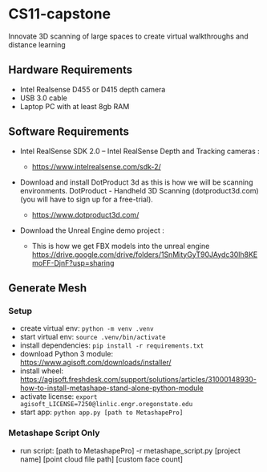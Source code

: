 # CS11-capstone
Innovate 3D scanning of large spaces to create virtual walkthroughs and distance learning

## Hardware Requirements
* Intel Realsense D455 or D415 depth camera 
* USB 3.0 cable
* Laptop PC with at least 8gb RAM


## Software Requirements
* Intel RealSense SDK 2.0 – Intel RealSense Depth and Tracking cameras :
  * https://www.intelrealsense.com/sdk-2/
  
* Download and install DotProduct 3d as this is how we will be scanning environments.
DotProduct - Handheld 3D Scanning (dotproduct3d.com) (you will have to sign up for a free-trial).
  * https://www.dotproduct3d.com/

* Download the Unreal Engine demo project :
  * This is how we get FBX models into the unreal engine 
    https://drive.google.com/drive/folders/1SnMityGyT90JAydc30lh8KEmoFF-DjnF?usp=sharing

## Generate Mesh

### Setup
* create virtual env: `python -m venv .venv`
* start virtual env: `source .venv/bin/activate`
* install dependencies: `pip install -r requirements.txt`
* download Python 3 module: https://www.agisoft.com/downloads/installer/
* install wheel: https://agisoft.freshdesk.com/support/solutions/articles/31000148930-how-to-install-metashape-stand-alone-python-module
* activate license: `export agisoft_LICENSE=7250@linlic.engr.oregonstate.edu`
* start app: `python app.py [path to MetashapePro]`

### Metashape Script Only
* run script: [path to MetashapePro] -r metashape_script.py [project name] [point cloud file path] [custom face count]
